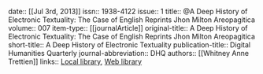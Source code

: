 date:: [[Jul 3rd, 2013]]
issn:: 1938-4122
issue:: 1
title:: @A Deep History of Electronic Textuality: The Case of English Reprints Jhon Milton Areopagitica
volume:: 007
item-type:: [[journalArticle]]
original-title:: A Deep History of Electronic Textuality: The Case of English Reprints Jhon Milton Areopagitica
short-title:: A Deep History of Electronic Textuality
publication-title:: Digital Humanities Quarterly
journal-abbreviation:: DHQ
authors:: [[Whitney Anne Trettien]]
links:: [Local library](zotero://select/groups/2386895/items/VE3KNMU5), [Web library](https://www.zotero.org/groups/2386895/items/VE3KNMU5)
